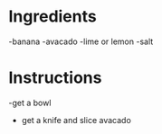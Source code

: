 # Ingredients

-banana 
-avacado
-lime or lemon
-salt

# Instructions

-get a bowl
- get a knife and slice avacado

